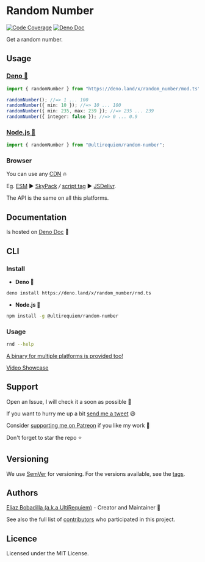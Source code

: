 # Random Number

[![Code Coverage](https://codecov.io/gh/ultirequiem/random_number/branch/main/graph/badge.svg)](https://codecov.io/gh/ultirequiem/random_number)
[![Deno Doc](https://doc.deno.land/badge.svg)](https://doc.deno.land/https/deno.land/x/random_number/mod.ts)

Get a random number.

## Usage

### [Deno 🦕](https://deno.land/x/random_number)

```typescript
import { randomNumber } from "https://deno.land/x/random_number/mod.ts";

randomNumber(); //=> 1 ... 100
randomNumber({ min: 10 }); //=> 10 ... 100
randomNumber({ min: 235, max: 239 }); //=> 235 ... 239
randomNumber({ integer: false }); //=> 0 ... 0.9
```

### [Node.js 🐢](https://npmjs.com/package/@ultirequiem/random-number)

```typescript
import { randomNumber } from "@ultirequiem/random-number";
```

### Browser

You can use any [CDN](https://en.wikipedia.org/wiki/Content_delivery_network) 🔥

Eg. [ESM](https://developer.mozilla.org/en-US/docs/Web/JavaScript/Guide/Modules)
▶ [SkyPack](https://cdn.skypack.dev/@ultirequiem/random-number) _/_
[script tag](https://developer.mozilla.org/en-US/docs/Web/HTML/Element/script) ▶
[JSDelivr](https://cdn.jsdelivr.net/npm/@ultirequiem/random-number).

The API is the same on all this platforms.

## Documentation

Is hosted on
[Deno Doc](https://doc.deno.land/https://deno.land/x/random_number/mod.ts) 📄

## CLI

### Install

- **Deno 🎃**

```sh
deno install https://deno.land/x/random_number/rnd.ts
```

- **Node.js 🐼**

```sh
npm install -g @ultirequiem/random-number
```

### Usage

```sh
rnd --help
```

[A binary for multiple platforms is provided too!](https://github.com/UltiRequiem/random_number/releases/latest)

[Video Showcase](https://youtu.be/06t6aWE-6Mk)

## Support

Open an Issue, I will check it a soon as possible 👀

If you want to hurry me up a bit
[send me a tweet](https://twitter.com/UltiRequiem) 😆

Consider [supporting me on Patreon](https://patreon.com/UltiRequiem) if you like
my work 🚀

Don't forget to star the repo ⭐

## Versioning

We use [SemVer](http://semver.org) for versioning. For the versions available,
see the [tags](https://github.com/UltiRequiem/random_number/tags).

## Authors

[Eliaz Bobadilla (a.k.a UltiRequiem)](https://ultirequiem.com) - Creator and
Maintainer 💪

See also the full list of
[contributors](https://github.com/UltiRequiem/random_number/contributors) who
participated in this project.

## Licence

Licensed under the MIT License.
